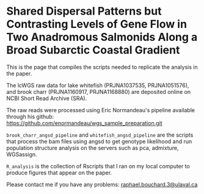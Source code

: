 # Shared Dispersal Patterns but Contrasting Levels of Gene Flow in Two Anadromous Salmonids Along a Broad Subarctic Coastal Gradient

This is the page that compiles the scripts needed to replicate the analysis in the paper.

The lcWGS raw data for lake whitefish (PRJNA1037535, PRJNA1051576), and brook charr (PRJNA1160917, PRJNA1168880) are deposited online on NCBI Short Read Archive (SRA). 

The raw reads were processed using Eric Normandeau's pipeline available through his github: https://github.com/enormandeau/wgs_sample_preparation.git

`brook_charr_angsd_pipeline` and `whitefish_angsd_pipeline` are the scripts that process the bam files using angsd to get genotype likelihood and run population structure analysis on the servers such as pca, admixture, WGSassign.

`R_analysis` is the collection of Rscripts that I ran on my local computer to produce figures that appear on the paper. 

Please contact me if you have any problems: raphael.bouchard.3@ulaval.ca
